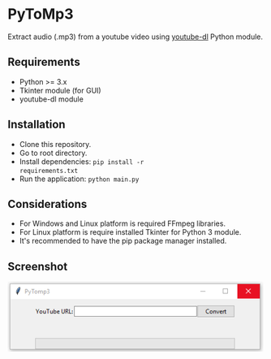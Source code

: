 # PyToMp3
Extract audio (.mp3) from a youtube video using [youtube-dl](https://rg3.github.io/youtube-dl/) Python module.

## Requirements

- Python >= 3.x
- Tkinter module (for GUI)
- youtube-dl module

## Installation

- Clone this repository.
- Go to root directory.
- Install dependencies: <code>pip install -r requirements.txt</code>
- Run the application: <code>python main.py</code>

## Considerations

- For Windows and Linux platform is required FFmpeg libraries.
- For Linux platform is require installed Tkinter for Python 3 module.
- It's recommended to have the pip package manager installed.

## Screenshot

![Preview image](imgs/preview.png)
